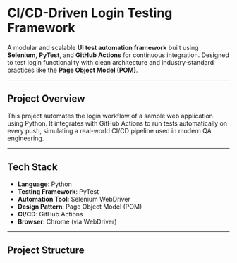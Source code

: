 # CI/CD-Driven Login Testing Framework

A modular and scalable **UI test automation framework** built using **Selenium**, **PyTest**, and **GitHub Actions** for continuous integration. Designed to test login functionality with clean architecture and industry-standard practices like the **Page Object Model (POM)**.

---

## Project Overview

This project automates the login workflow of a sample web application using Python. It integrates with GitHub Actions to run tests automatically on every push, simulating a real-world CI/CD pipeline used in modern QA engineering.

---

## Tech Stack

- **Language**: Python  
- **Testing Framework**: PyTest  
- **Automation Tool**: Selenium WebDriver  
- **Design Pattern**: Page Object Model (POM)  
- **CI/CD**: GitHub Actions  
- **Browser**: Chrome (via WebDriver)

---

## Project Structure
